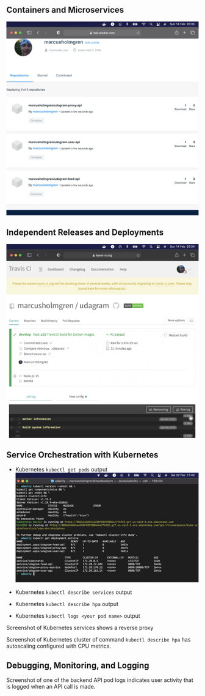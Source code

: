 

## Containers and Microservices

![Screenshot of DockerHub shows the images](Docker_Hub_2021-02-14.png "Screenshot of DockerHub shows the images")


## Independent Releases and Deployments

![Screenshot of the Travis CI interface shows a successful build and deploy job](Travis-CI_2021-02-14.png "Screenshot of the Travis CI interface shows a successful build and deploy job")


## Service Orchestration with Kubernetes


- Kubernetes `kubectl get pods` output
![Some pods in AWS EKS](eks_deployed_pods_2021-02-20.png "Screenshot of some pods in AWS EKS")



- Kubernetes `kubectl describe services` output
- Kubernetes `kubectl describe hpa` output
- Kubernetes `kubectl logs <your pod name>` output

Screenshot of Kubernetes services shows a reverse proxy


Screenshot of Kubernetes cluster of command `kubectl describe hpa` has autoscaling configured with CPU metrics.


## Debugging, Monitoring, and Logging

Screenshot of one of the backend API pod logs indicates user activity that is logged when an API call is made.
